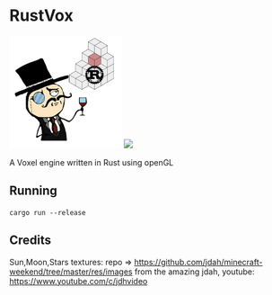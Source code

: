 # RustVox

![My Image](rust-vox/resources/vox_logo.png)
![](https://tokei.rs/b1/github/CapSylar/RustVox)


A Voxel engine written in Rust using openGL

## Running

```
cargo run --release
```

## Credits

Sun,Moon,Stars textures: repo => <https://github.com/jdah/minecraft-weekend/tree/master/res/images> from the amazing jdah, youtube: <https://www.youtube.com/c/jdhvideo>
